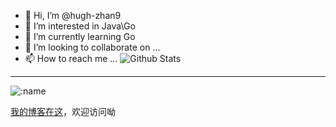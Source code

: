 
- 👋 Hi, I’m @hugh-zhan9
- 👀 I’m interested in Java\Go
- 🌱 I’m currently learning Go
- 💞️ I’m looking to collaborate on ...
- 📫 How to reach me ...
![Github Stats](https://github-readme-stats.vercel.app/api?username=hugh-zhan9&show_icons=true)
---
![:name](https://count.getloli.com/get/@:hugh_zhan9?theme=gelbooru)

<!---
hugh-zhan9/hugh-zhan9 is a ✨ special ✨ repository because its `README.md` (this file) appears on your GitHub profile.
You can click the Preview link to take a look at your changes.
--->

[我的博客在这](hugh-zhan9.xyz)，欢迎访问呦
